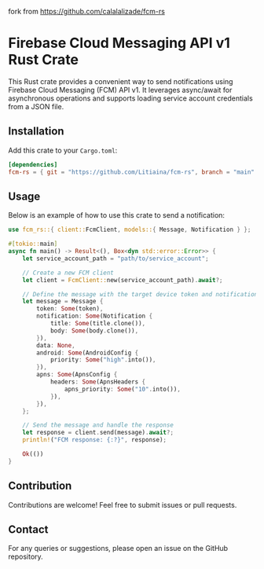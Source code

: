 fork from https://github.com/calalalizade/fcm-rs

# Firebase Cloud Messaging API v1 Rust Crate

This Rust crate provides a convenient way to send notifications using Firebase Cloud Messaging (FCM) API v1. It leverages async/await for asynchronous operations and supports loading service account credentials from a JSON file.

## Installation

Add this crate to your `Cargo.toml`:

```toml
[dependencies]
fcm-rs = { git = "https://github.com/Litiaina/fcm-rs", branch = "main" }
```

## Usage

Below is an example of how to use this crate to send a notification:

```rust
use fcm_rs::{ client::FcmClient, models::{ Message, Notification } };

#[tokio::main]
async fn main() -> Result<(), Box<dyn std::error::Error>> {
    let service_account_path = "path/to/service_account";

    // Create a new FCM client
    let client = FcmClient::new(service_account_path).await?;

    // Define the message with the target device token and notification details
    let message = Message {
        token: Some(token),
        notification: Some(Notification {
            title: Some(title.clone()),
            body: Some(body.clone()),
        }),
        data: None,
        android: Some(AndroidConfig {
            priority: Some("high".into()),
        }),
        apns: Some(ApnsConfig {
            headers: Some(ApnsHeaders {
                apns_priority: Some("10".into()),
            }),
        }),
    };

    // Send the message and handle the response
    let response = client.send(message).await?;
    println!("FCM response: {:?}", response);

    Ok(())
}
```

## Contribution

Contributions are welcome! Feel free to submit issues or pull requests.

## Contact

For any queries or suggestions, please open an issue on the GitHub repository.
